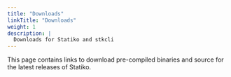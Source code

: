 ```yaml
---
title: "Downloads"
linkTitle: "Downloads"
weight: 1
description: |
  Downloads for Statiko and stkcli
---
```


This page contains links to download pre-compiled binaries and source for the latest releases of Statiko.
